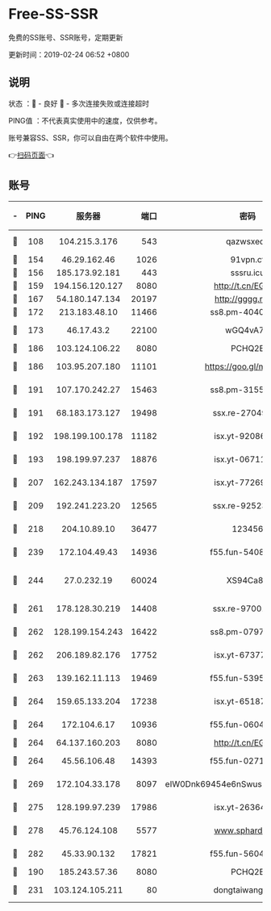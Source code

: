 # Free-SS-SSR

免费的SS账号、SSR账号，定期更新

更新时间：2019-02-24 06:52 +0800

## 说明

状态     ：🙂 - 良好 🙁 - 多次连接失败或连接超时

PING值   ：不代表真实使用中的速度，仅供参考。

账号兼容SS、SSR，你可以自由在两个软件中使用。

👉[扫码页面](https://liesauer.github.io/free-ss-ssr.github.io/)👈

## 账号

|-|PING|服务器|端口|密码|加密方式|区域|
|:----:|:----:|:-----:|-----:|:----:|:----:|:----:|
|🙂|108|104.215.3.176|543|qazwsxedc|aes-256-gcm|JP|
|🙂|154|46.29.162.46|1026|91vpn.cf|rc4-md5|RU|
|🙂|156|185.173.92.181|443|sssru.icu|rc4-md5|RU|
|🙂|159|194.156.120.127|8080|http://t.cn/EGJIyrl|rc4-md5|RU|
|🙂|167|54.180.147.134|20197|http://gggg.rocks|chacha20|KR|
|🙂|172|213.183.48.10|11466|ss8.pm-40405926|rc4-md5|RU|
|🙂|173|46.17.43.2|22100|wGQ4vA7D|aes-256-gcm|RU|
|🙂|186|103.124.106.22|8080|PCHQ2E|rc4-md5|US|
|🙂|186|103.95.207.180|11101|https://goo.gl/m1zu1p|chacha20-ietf|CN|
|🙂|191|107.170.242.27|15463|ss8.pm-31553028|aes-256-cfb|US|
|🙂|191|68.183.173.127|19498|ssx.re-27049875|aes-256-cfb|US|
|🙂|192|198.199.100.178|11182|isx.yt-92086037|aes-256-cfb|US|
|🙂|193|198.199.97.237|18876|isx.yt-06711151|aes-256-cfb|US|
|🙂|207|162.243.134.187|17597|isx.yt-77269149|aes-256-cfb|US|
|🙂|209|192.241.223.20|12565|ssx.re-92523210|aes-256-cfb|US|
|🙂|218|204.10.89.10|36477|123456|aes-256-cfb|US|
|🙂|239|172.104.49.43|14936|f55.fun-54084104|aes-256-cfb|SG|
|🙂|244|27.0.232.19|60024|XS94Ca8K|xchacha20-ietf-poly1305|HK|
|🙂|261|178.128.30.219|14408|ssx.re-97001746|aes-256-cfb|SG|
|🙂|262|128.199.154.243|16422|ss8.pm-07972261|aes-256-cfb|SG|
|🙂|262|206.189.82.176|17752|isx.yt-67377098|aes-256-cfb|SG|
|🙂|263|139.162.11.113|19469|f55.fun-53953321|aes-256-cfb|SG|
|🙂|264|159.65.133.204|17238|isx.yt-65187427|aes-256-cfb|SG|
|🙂|264|172.104.6.17|10936|f55.fun-06041209|aes-256-cfb|US|
|🙂|264|64.137.160.203|8080|http://t.cn/EGJIyrl|rc4-md5|CA|
|🙂|264|45.56.106.48|14393|f55.fun-02711157|aes-256-cfb|US|
|🙂|269|172.104.33.178|8097|eIW0Dnk69454e6nSwuspv9DmS201tQ0D|aes-256-cfb|SG|
|🙂|275|128.199.97.239|17986|isx.yt-26364145|aes-256-cfb|SG|
|🙂|278|45.76.124.108|5577|www.sphard.com|aes-256-cfb|AU|
|🙂|282|45.33.90.132|17821|f55.fun-56045403|aes-256-cfb|US|
|🙂|190|185.243.57.36|8080|PCHQ2E|rc4-md5|US|
|🙂|231|103.124.105.211|80|dongtaiwang.com|aes-256-cfb|US|
